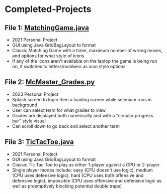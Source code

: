 # Completed-Projects

## File 1: [MatchingGame.java](Java%20GUIs/MatchingGame.java)

- 2021 Personal Project
- GUI using Java GridBagLayout to format
- Classic Matching Game with a timer, maximum number of wrong moves, and options for what style of icons
- If any of the icons aren't available on the laptop the game is being run on, it switches to letters/numbers as icon style options

## File 2: [McMaster_Grades.py](McMaster_Grades_App/McMaster_Grades.py)

- 2023 Personal Project
- Splash screen to login then a loading screen while selenium runs in background
- User can select term for what grades to view
- Grades are displayed both numerically and with a "circular progress bar" style visual
- Can scroll down to go back and select another term

## File 3: [TicTacToe.java](Java%20GUIs/TicTacToe.java)

- 2021 Personal Project
- GUI using Java GridBagLayout to format
- Classic Tic Tac Toe to play as either 1-player against a CPU or 2-player.
- Single player modes include: easy (CPU doesn't use logic), medium (CPU uses defensive logic), hard (CPU uses both offensive and defensive logic), impossible (CPU uses offensive and defensive logic as well as preemptively blocking potential double traps)
